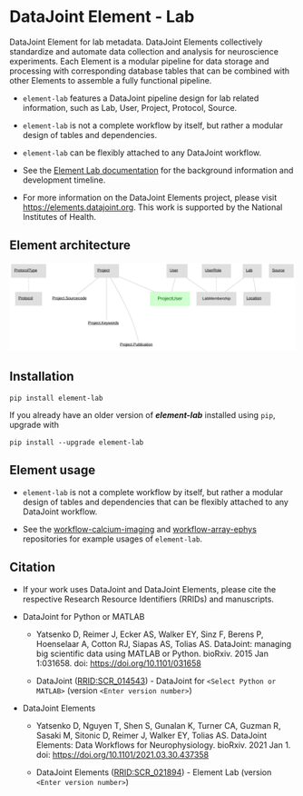 # DataJoint Element - Lab

DataJoint Element for lab metadata. DataJoint Elements collectively standardize and automate data collection and analysis for neuroscience experiments. Each Element is a modular pipeline for data storage and processing with corresponding database tables that can be combined with other Elements to assemble a fully functional pipeline.

+ `element-lab` features a DataJoint pipeline design for lab related information, such as Lab, User, Project, Protocol, Source.

+ `element-lab` is not a complete workflow by itself, but rather a modular design of tables and dependencies.

+ `element-lab` can be flexibly attached to any DataJoint workflow.

+ See the [Element Lab documentation](https://elements.datajoint.org/description/lab/) for the background information and development timeline.

+ For more information on the DataJoint Elements project, please visit https://elements.datajoint.org.  This work is supported by the National Institutes of Health.

## Element architecture

![element lab diagram](images/lab_diagram.svg)

## Installation
```
pip install element-lab
```

If you already have an older version of ***element-lab*** installed using `pip`, upgrade with
```
pip install --upgrade element-lab
```

## Element usage

+ `element-lab` is not a complete workflow by itself, but rather a modular design of tables and dependencies that can be flexibly attached to any DataJoint workflow.

+ See the [workflow-calcium-imaging](https://github.com/datajoint/workflow-calcium-imaging) and [workflow-array-ephys](https://github.com/datajoint/workflow-array-ephys) repositories for example usages of `element-lab`.

## Citation

+ If your work uses DataJoint and DataJoint Elements, please cite the respective Research Resource Identifiers (RRIDs) and manuscripts.

+ DataJoint for Python or MATLAB
    + Yatsenko D, Reimer J, Ecker AS, Walker EY, Sinz F, Berens P, Hoenselaar A, Cotton RJ, Siapas AS, Tolias AS. DataJoint: managing big scientific data using MATLAB or Python. bioRxiv. 2015 Jan 1:031658. doi: https://doi.org/10.1101/031658

    + DataJoint ([RRID:SCR_014543](https://scicrunch.org/resolver/SCR_014543)) - DataJoint for `<Select Python or MATLAB>` (version `<Enter version number>`)

+ DataJoint Elements
    + Yatsenko D, Nguyen T, Shen S, Gunalan K, Turner CA, Guzman R, Sasaki M, Sitonic D, Reimer J, Walker EY, Tolias AS. DataJoint Elements: Data Workflows for Neurophysiology. bioRxiv. 2021 Jan 1. doi: https://doi.org/10.1101/2021.03.30.437358

    + DataJoint Elements ([RRID:SCR_021894](https://scicrunch.org/resolver/SCR_021894)) - Element Lab (version `<Enter version number>`)
